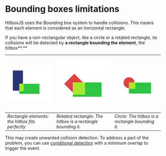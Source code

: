 # Bounding boxes limitations

HitboxJS uses the Bounding box system to handle collisions. This means that each element is considered as an horizontal rectangle.

If you have a non-rectangular object, like a circle or a rotated rectangle, its collisions will be detected by **a rectangle bounding the element**, the _hitbox**.**_

<table>
  <thead>
    <tr>
      <th style="text-align:left">
        <p></p>
        <p>
          <img src="../.gitbook/assets/debug1.png" alt="Regular rectangles: the hitbox fits perfectly"
          />
        </p>
      </th>
      <th style="text-align:left">
        <p></p>
        <p>
          <img src="../.gitbook/assets/debug2 (1).png" alt/>
        </p>
      </th>
      <th style="text-align:left">
        <p></p>
        <p>
          <img src="../.gitbook/assets/bounding3 (2).png" alt/>
        </p>
      </th>
    </tr>
  </thead>
  <tbody>
    <tr>
      <td style="text-align:left"><em>Rectangle elements: the hitbox fits perfectly</em>
      </td>
      <td style="text-align:left"><em>Rotated rectangle: The hitbox is a rectangle bounding it.</em>
      </td>
      <td style="text-align:left"><em>Circle: The hitbox is a rectangle bounding it.</em>
      </td>
    </tr>
  </tbody>
</table>

This may create unwanted collision detection. To address a part of the problem, you can use [conditional detection](../advanced/conditional-detection.md) with a minimum overlap to trigger the event.

